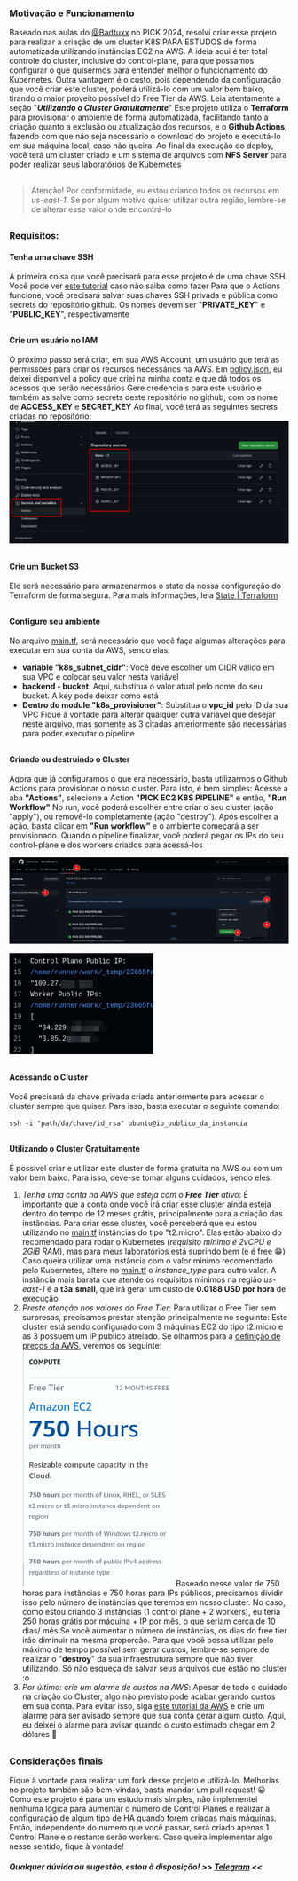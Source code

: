 ### Motivação e Funcionamento
Baseado nas aulas do [@Badtuxx](https://github.com/Badtuxx) no PICK 2024, resolvi criar esse projeto para realizar a criação de um cluster K8S PARA ESTUDOS de forma automatizada utilizando instâncias EC2 na AWS. 
A ideia aqui é ter total controle do cluster, inclusive do control-plane, para que possamos configurar o que quisermos para entender melhor o funcionamento do Kubernetes. Outra vantagem é o custo, pois dependendo da configuração que você criar este cluster, poderá utilizá-lo com um valor bem baixo, tirando o maior proveito possível do Free Tier da AWS. Leia atentamente a seção "***Utilizando o Cluster Gratuitamente***"
Este projeto utiliza o **Terraform** para provisionar o ambiente de forma automatizada, facilitando tanto a criação quanto a exclusão ou atualização dos recursos,  e o **Github Actions**, fazendo com que não seja necessário o download do projeto e executá-lo em sua máquina local, caso não queira.
Ao final da execução do deploy, você terá um cluster criado e um sistema de arquivos com **NFS Server** para poder realizar seus laboratórios de Kubernetes
##

> Atenção! Por conformidade, eu estou criando todos os recursos em
> *us-east-1*. Se por algum motivo quiser utilizar outra região, lembre-se de alterar esse valor onde encontrá-lo

##
### Requisitos:
#### Tenha uma chave SSH
A primeira coisa que você precisará para esse projeto é de uma chave SSH. Você pode ver [este tutorial](https://docs.github.com/pt/authentication/connecting-to-github-with-ssh/generating-a-new-ssh-key-and-adding-it-to-the-ssh-agent) caso não saiba como fazer
Para que o Actions funcione, você precisará salvar suas chaves SSH privada e pública como secrets do repositório github. Os nomes devem ser "**PRIVATE_KEY**" e "**PUBLIC_KEY**", respectivamente
##
#### Crie um usuário no IAM
O próximo passo será criar, em sua AWS Account, um usuário que terá as permissões para criar os recursos necessários na AWS. Em [policy.json](./docs/examples/policy.json), eu deixei disponível a policy que criei na minha conta e que dá todos os acessos que serão necessários
Gere credenciais para este usuário e também as salve como secrets deste repositório no github, com os nome de **ACCESS_KEY** e **SECRET_KEY**
Ao final, você terá as seguintes secrets criadas no repositório:
![github secrets](./docs/images/github-secrets.png)
##
#### Crie um Bucket S3
Ele será necessário para armazenarmos o state da nossa configuração do Terraform de forma segura. Para mais informações, leia [State | Terraform](https://developer.hashicorp.com/terraform/language/state)
##
#### Configure seu ambiente
No arquivo [main.tf](./main.tf), será necessário que você faça algumas alterações para executar em sua conta da AWS, sendo elas:

 - **variable "k8s_subnet_cidr"**: Você deve escolher um CIDR válido em sua VPC e colocar seu valor nesta variável
 - **backend - bucket**: Aqui, substitua o valor atual pelo nome do seu bucket. A key pode deixar como está
 - **Dentro do module "k8s_provisioner"**: Substitua o **vpc_id** pelo ID da sua VPC
Fique à vontade para alterar qualquer outra variável que desejar neste arquivo, mas somente as 3 citadas anteriormente são necessárias para poder executar o pipeline
##
#### Criando ou destruindo o Cluster
Agora que já configuramos o que era necessário, basta utilizarmos o Github Actions para provisionar o nosso cluster. Para isto, é bem simples: Acesse a aba **"Actions"**, selecione a Action **"PICK EC2 K8S PIPELINE"** e então, **"Run Workflow"**
No run, você poderá escolher entre criar o seu cluster (ação "apply"), ou removê-lo completamente (ação "destroy").
Após escolher a ação, basta clicar em **"Run workflow"** e o ambiente começará a ser provisionado.
Quando o pipeline finalizar, você poderá pegar os IPs do seu control-plane e dos workers criados para acessá-los

![run actions](./docs/images/run-actions-steps.png)

![output ips](./docs/images/public-ips.png)
##
#### Acessando o Cluster
Você precisará da chave privada criada anteriormente para acessar o cluster sempre que quiser. Para isso, basta executar o seguinte comando:

    ssh -i "path/da/chave/id_rsa" ubuntu@ip_publico_da_instancia


##
#### Utilizando o Cluster Gratuitamente
É possível criar e utilizar este cluster de forma gratuita na AWS ou com um valor bem baixo. Para isso, deve-se tomar alguns cuidados, sendo eles:

 1. *Tenha uma conta na AWS que esteja com o **Free Tier** ativo*: É importante que a conta onde você irá criar esse cluster ainda esteja dentro do tempo de 12 meses grátis, principalmente para a criação das instâncias. Para criar esse cluster, você perceberá que eu estou utilizando no [main.tf](./main.tf) instâncias do tipo "t2.micro". Elas estão abaixo do recomendado para rodar o Kubernetes (*requisito mínimo é 2vCPU e 2GiB RAM*), mas para meus laboratórios está suprindo bem (e é free 😁)
 Caso queira utilizar uma instância com o valor mínimo recomendado pelo Kubernetes, altere no [main.tf](./main.tf) o *instance_type* para outro valor. A instância mais barata que atende os requisitos mínimos na região *us-east-1* é a **t3a.small**, que irá gerar um custo de **0.0188 USD por hora** de execução 
 2. *Preste atenção nos valores do Free Tier*: Para utilizar o Free Tier sem surpresas, precisamos prestar atenção principalmente no seguinte: Este cluster está sendo configurado com 3 máquinas EC2 do tipo t2.micro e as 3 possuem um IP público atrelado.
 Se olharmos para a [definição de preços da AWS](https://aws.amazon.com/free/?nc1=h_ls&all-free-tier.sort-by=item.additionalFields.SortRank&all-free-tier.sort-order=asc&awsf.Free%20Tier%20Types=tier#12monthsfree&awsf.Free%20Tier%20Categories=*all), veremos os seguinte:
 ![aws price](./docs/images/free-tier.png)
Baseado nesse valor de 750 horas para instâncias e 750 horas para IPs públicos, precisamos dividir isso pelo número de instâncias que teremos em nosso cluster. No caso, como estou criando 3 instâncias (1 control plane + 2 workers), eu teria 250 horas grátis por máquina + IP por mês, o que seriam cerca de 10 dias/ mês
Se você aumentar o número de instâncias, os dias do free tier irão diminuir na mesma proporção. Para que você possa utilizar pelo máximo de tempo possível sem gerar custos, lembre-se sempre de realizar o "**destroy**" da sua infraestrutura sempre que não tiver utilizando. Só não esqueça de salvar seus arquivos que estão no cluster :o
3. *Por último: crie um alarme de custos na AWS*: Apesar de todo o cuidado na criação do Cluster, algo não previsto pode acabar gerando custos em sua conta. Para evitar isso, siga [este tutorial da AWS](https://docs.aws.amazon.com/pt_br/AmazonCloudWatch/latest/monitoring/monitor_estimated_charges_with_cloudwatch.html) e crie um alarme para ser avisado sempre que sua conta gerar algum custo. Aqui, eu deixei o alarme para avisar quando o custo estimado chegar em 2 dólares 💸

##
### Considerações finais
Fique à vontade para realizar um fork desse projeto e utilizá-lo. Melhorias no projeto também são bem-vindas, basta mandar um pull request! 😀
Como este projeto é para um estudo mais simples, não implementei nenhuma lógica para aumentar o número de Control Planes e realizar a configuração de algum tipo de HA quando forem criadas mais máquinas. Então, independente do número que você passar, será criado apenas 1 Control Plane e o restante serão workers. Caso queira implementar algo nesse sentido, fique à vontade!
##### Qualquer dúvida ou sugestão, estou à disposição! >> [Telegram](https://t.me/FabioBartoli) <<